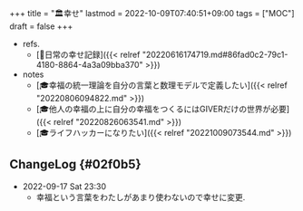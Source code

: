 +++
title = "🏛幸せ"
lastmod = 2022-10-09T07:40:51+09:00
tags = ["MOC"]
draft = false
+++

-   refs.
    -   [🦊日常の幸せ記録]({{< relref "20220616174719.md#86fad0c2-79c1-4180-8864-4a3a09bba370" >}})
-   notes
    -   [🎓幸福の統一理論を自分の言葉と数理モデルで定義したい]({{< relref "20220806094822.md" >}})
    -   [🎓他人の幸福の上に自分の幸福をつくるにはGIVERだけの世界が必要]({{< relref "20220826063541.md" >}})
    -   [🎓ライフハッカーになりたい]({{< relref "20221009073544.md" >}})


## ChangeLog {#02f0b5}

-   2022-09-17 Sat 23:30
    -   幸福という言葉をわたしがあまり使わないので幸せに変更.
